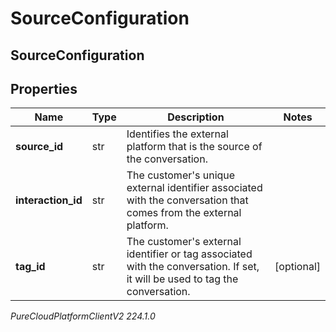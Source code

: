 # SourceConfiguration

## SourceConfiguration

## Properties

|Name | Type | Description | Notes|
|------------ | ------------- | ------------- | -------------|
| **source_id** | str | Identifies the external platform that is the source of the conversation. | |
| **interaction_id** | str | The customer&#39;s unique external identifier associated with the conversation that comes from the external platform. | |
| **tag_id** | str | The customer&#39;s external identifier or tag associated with the conversation. If set, it will be used to tag the conversation. | [optional] |



_PureCloudPlatformClientV2 224.1.0_

